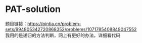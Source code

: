 # PAT-solution
题目链接：https://pintia.cn/problem-sets/994805342720868352/problems/1071785408849047552<br>
我用的是递归的方法判断，网上有更好的办法，详细看代码


